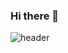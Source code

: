 ### Hi there 👋

![header](https://capsule-render.vercel.app/api?type=wave&color=auto&height=300&section=header&text=SeongYeon's%20ReadMe&fontSize=90)

<!--
**moad6127/moad6127** is a ✨ _special_ ✨ repository because its `README.md` (this file) appears on your GitHub profile.

Here are some ideas to get you started:

- 🔭 I’m currently working on ...
- 🌱 I’m currently learning ...
- 👯 I’m looking to collaborate on ...
- 🤔 I’m looking for help with ...
- 💬 Ask me about ...
- 📫 How to reach me: ...
- 😄 Pronouns: ...
- ⚡ Fun fact: ...
-->
